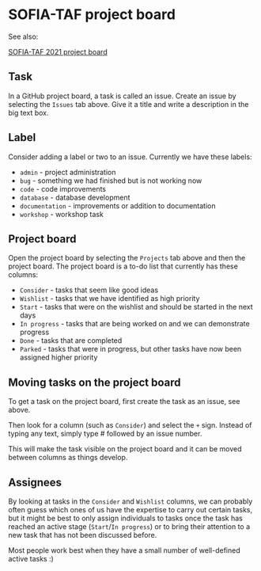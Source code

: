 # SOFIA-TAF project board

See also:

[SOFIA-TAF 2021 project board](https://github.com/sofia-tsaf/project/projects/1)

## Task

In a GitHub project board, a task is called an issue. Create an issue by
selecting the `Issues` tab above. Give it a title and write a description in the
big text box.

## Label

Consider adding a label or two to an issue. Currently we have these labels:
* `admin` - project administration
* `bug` - something we had finished but is not working now
* `code` - code improvements
* `database` - database development
* `documentation` - improvements or addition to documentation
* `workshop` - workshop task

## Project board

Open the project board by selecting the `Projects` tab above and then the
project board. The project board is a to-do list that currently has these
columns:

* `Consider` - tasks that seem like good ideas
* `Wishlist` - tasks that we have identified as high priority
* `Start` - tasks that were on the wishlist and should be started in the next
  days
* `In progress` - tasks that are being worked on and we can demonstrate progress
* `Done` - tasks that are completed
* `Parked` - tasks that were in progress, but other tasks have now been assigned
  higher priority

## Moving tasks on the project board

To get a task on the project board, first create the task as an issue, see
above.

Then look for a column (such as `Consider`) and select the `+` sign. Instead of
typing any text, simply type # followed by an issue number.

This will make the task visible on the project board and it can be moved between
columns as things develop.

## Assignees

By looking at tasks in the `Consider` and `Wishlist` columns, we can probably
often guess which ones of us have the expertise to carry out certain tasks, but
it might be best to only assign individuals to tasks once the task has reached
an active stage (`Start`/`In progress`) or to bring their attention to a new
task that has not been discussed before.

Most people work best when they have a small number of well-defined active tasks
:)
